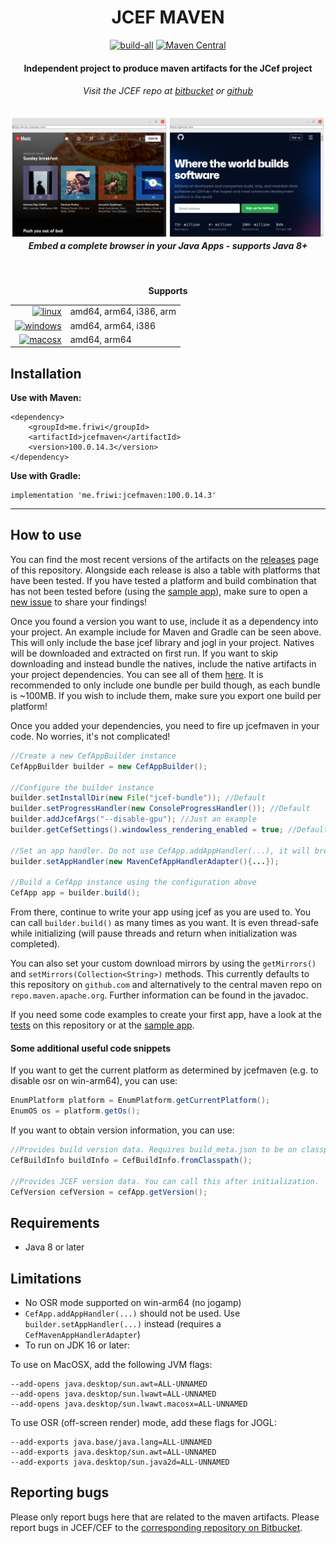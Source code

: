 <div id="title" align="center">
<h1>JCEF MAVEN</h1>
<a href="../../releases/latest"><img alt="build-all" src="../../actions/workflows/maven-release.yml/badge.svg"></img></a>
<a href="https://search.maven.org/artifact/me.friwi/jcefmaven"><img alt="Maven Central" src="https://img.shields.io/maven-central/v/me.friwi/jcefmaven.svg?label=Maven%20Central"></img></a>

<h4>Independent project to produce maven artifacts for the JCef project</h4>
<h6>Visit the JCEF repo at <a href="https://bitbucket.org/chromiumembedded/java-cef/src/master/">bitbucket</a> or <a href="https://github.com/chromiumembedded/java-cef">github</a> </h6>

<h5><img alt="browser" src="demo.png"></img><br>
Embed a complete browser in your Java Apps - supports Java 8+</h5>
<br>

**Supports**
<table>
  <tr><td align="right"><a href="#"><img src="https://simpleicons.org/icons/linux.svg" alt="linux" width="32" height="32"></a></td><td align="left">amd64, arm64, i386, arm</td></tr>
  <tr><td align="right"><a href="#"><img src="https://simpleicons.org/icons/windows.svg" alt="windows" width="32" height="32"></a></td><td align="left">amd64, arm64, i386</td></tr>
  <tr><td align="right"><a href="#"><img src="https://simpleicons.org/icons/apple.svg" alt="macosx" width="32" height="32"></a></td><td align="left">amd64, arm64</td></tr>
</table>
  
</div>

## Installation
**Use with Maven:**
```Maven POM
<dependency>
    <groupId>me.friwi</groupId>
    <artifactId>jcefmaven</artifactId>
    <version>100.0.14.3</version>
</dependency>
```

**Use with Gradle:**
```Gradle
implementation 'me.friwi:jcefmaven:100.0.14.3'
```

---

## How to use
You can find the most recent versions of the artifacts on the [releases](../../releases) page of this repository. Alongside each release is also a table with platforms that have been tested. If you have tested a platform and build combination that has not been tested before (using the [sample app](https://github.com/jcefmaven/jcefsampleapp)), make sure to open a [new issue](../../issues/new?assignees=&labels=test+report&template=report_artifact_working.md&title=%5BTR%5D+Test+report) to share your findings!

Once you found a version you want to use, include it as a dependency into your project. An example include for Maven and Gradle can be seen above.
This will only include the base jcef library and jogl in your project. Natives will be downloaded and extracted on first run. If you want to skip downloading and instead bundle the natives, include the native artifacts in your project dependencies. You can see all of them [here](https://repo.maven.apache.org/maven2/me/friwi/). It is recommended to only include one bundle per build though, as each bundle is ~100MB. If you wish to include them, make sure you export one build per platform!

Once you added your dependencies, you need to fire up jcefmaven in your code. No worries, it's not complicated!
```java
//Create a new CefAppBuilder instance
CefAppBuilder builder = new CefAppBuilder();

//Configure the builder instance
builder.setInstallDir(new File("jcef-bundle")); //Default
builder.setProgressHandler(new ConsoleProgressHandler()); //Default
builder.addJcefArgs("--disable-gpu"); //Just an example
builder.getCefSettings().windowless_rendering_enabled = true; //Default - select OSR mode

//Set an app handler. Do not use CefApp.addAppHandler(...), it will break your code on MacOSX!
builder.setAppHandler(new MavenCefAppHandlerAdapter(){...});

//Build a CefApp instance using the configuration above
CefApp app = builder.build();
```
From there, continue to write your app using jcef as you are used to. You can call `builder.build()` as many times as you want. It is even thread-safe while initializing (will pause threads and return when initialization was completed).

You can also set your custom download mirrors by using the `getMirrors()` and `setMirrors(Collection<String>)` methods. This currently defaults to this repository on `github.com` and alternatively to the central maven repo on `repo.maven.apache.org`. Further information can be found in the javadoc.

If you need some code examples to create your first app, have a look at the [tests](jcefmaven/src/test) on this repository or at the [sample app](https://github.com/jcefmaven/jcefsampleapp).

#### Some additional useful code snippets
If you want to get the current platform as determined by jcefmaven (e.g. to disable osr on win-arm64), you can use:
```java
EnumPlatform platform = EnumPlatform.getCurrentPlatform();
EnumOS os = platform.getOs();
```

If you want to obtain version information, you can use:
```java
//Provides build version data. Requires build_meta.json to be on classpath.
CefBuildInfo buildInfo = CefBuildInfo.fromClasspath();

//Provides JCEF version data. You can call this after initialization.
CefVersion cefVersion = cefApp.getVersion();
```

## Requirements
- Java 8 or later

## Limitations
- No OSR mode supported on win-arm64 (no jogamp)
- `CefApp.addAppHandler(...)` should not be used. Use `builder.setAppHandler(...)` instead (requires a `CefMavenAppHandlerAdapter`)
- To run on JDK 16 or later:

To use on MacOSX, add the following JVM flags:
```
--add-opens java.desktop/sun.awt=ALL-UNNAMED
--add-opens java.desktop/sun.lwawt=ALL-UNNAMED
--add-opens java.desktop/sun.lwawt.macosx=ALL-UNNAMED
```

To use OSR (off-screen render) mode, add these flags for JOGL:
```
--add-exports java.base/java.lang=ALL-UNNAMED
--add-exports java.desktop/sun.awt=ALL-UNNAMED
--add-exports java.desktop/sun.java2d=ALL-UNNAMED
```

## Reporting bugs
Please only report bugs here that are related to the maven artifacts.
Please report bugs in JCEF/CEF to the [corresponding repository on Bitbucket](https://bitbucket.org/chromiumembedded/).

